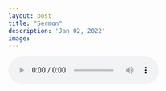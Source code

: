 ```yaml
---
layout: post
title: "Sermon"
description: 'Jan 02, 2022'
image:
---
```


<audio controls preload="metadata">
  <source src="https://docs.google.com/uc?export=open&id=1VWAn9XXOMJdOSDXhSNbYH8eOlSs7Tn4x" type="audio/mp3">
Your browser does not support the audio element.
</audio>
